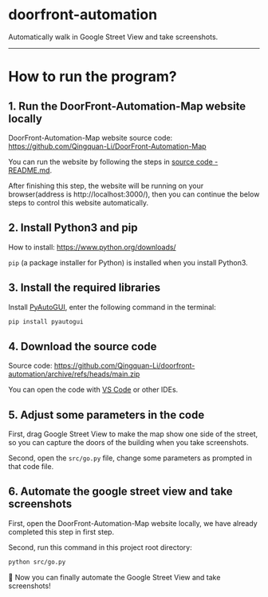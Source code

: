 # doorfront-automation

Automatically walk in Google Street View and take screenshots.

---

# How to run the program?

## 1. Run the DoorFront-Automation-Map website locally

DoorFront-Automation-Map website source code:
https://github.com/Qingquan-Li/DoorFront-Automation-Map

You can run the website by following the steps in [source code - README.md](https://github.com/Qingquan-Li/DoorFront-Automation-Map/blob/main/README.md).

After finishing this step, the website will be running on your browser(address is http://localhost:3000/), then you can continue the below steps to control this website automatically.


## 2. Install Python3 and pip

How to install: https://www.python.org/downloads/

`pip` (a package installer for Python) is installed when you install Python3.


## 3. Install the required libraries

Install [PyAutoGUI](https://pyautogui.readthedocs.io/en/latest/index.html), enter the following command in the terminal:

```bash
pip install pyautogui
```


## 4. Download the source code

Source code: https://github.com/Qingquan-Li/doorfront-automation/archive/refs/heads/main.zip

You can open the code with [VS Code](https://code.visualstudio.com/) or other IDEs.


## 5. Adjust some parameters in the code

First, drag Google Street View to make the map show one side of the street, so you can capture the doors of the building when you take screenshots.

Second, open the `src/go.py` file, change some parameters as prompted in that code file.


## 6. Automate the google street view and take screenshots

First, open the DoorFront-Automation-Map website locally, we have already completed this step in first step.

Second, run this command in this project root directory:

```bash
python src/go.py
```

🎉 Now you can finally automate the Google Street View and take screenshots!
